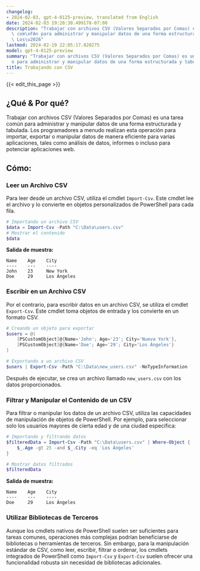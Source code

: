 ```yaml
---
changelog:
- 2024-02-03, gpt-4-0125-preview, translated from English
date: 2024-02-03 19:20:30.499178-07:00
description: "Trabajar con archivos CSV (Valores Separados por Comas) es una tarea\
  \ com\xFAn para administrar y manipular datos de una forma estructurada y tabulada.\
  \ Los\u2026"
lastmod: 2024-02-19 22:05:17.820275
model: gpt-4-0125-preview
summary: "Trabajar con archivos CSV (Valores Separados por Comas) es una tarea com\xFA\
  n para administrar y manipular datos de una forma estructurada y tabulada. Los\u2026"
title: Trabajando con CSV
---
```


{{< edit_this_page >}}

## ¿Qué & Por qué?

Trabajar con archivos CSV (Valores Separados por Comas) es una tarea común para administrar y manipular datos de una forma estructurada y tabulada. Los programadores a menudo realizan esta operación para importar, exportar o manipular datos de manera eficiente para varias aplicaciones, tales como análisis de datos, informes o incluso para potenciar aplicaciones web.

## Cómo:

### Leer un Archivo CSV

Para leer desde un archivo CSV, utiliza el cmdlet `Import-Csv`. Este cmdlet lee el archivo y lo convierte en objetos personalizados de PowerShell para cada fila.

```powershell
# Importando un archivo CSV
$data = Import-Csv -Path "C:\Data\users.csv"
# Mostrar el contenido
$data
```

**Salida de muestra:**

```
Name    Age    City
----    ---    ----
John    23     New York
Doe     29     Los Ángeles
```

### Escribir en un Archivo CSV

Por el contrario, para escribir datos en un archivo CSV, se utiliza el cmdlet `Export-Csv`. Este cmdlet toma objetos de entrada y los convierte en un formato CSV.

```powershell
# Creando un objeto para exportar
$users = @(
    [PSCustomObject]@{Name='John'; Age='23'; City='Nueva York'},
    [PSCustomObject]@{Name='Doe'; Age='29'; City='Los Ángeles'}
)

# Exportando a un archivo CSV
$users | Export-Csv -Path "C:\Data\new_users.csv" -NoTypeInformation
```

Después de ejecutar, se crea un archivo llamado `new_users.csv` con los datos proporcionados.

### Filtrar y Manipular el Contenido de un CSV

Para filtrar o manipular los datos de un archivo CSV, utiliza las capacidades de manipulación de objetos de PowerShell. Por ejemplo, para seleccionar solo los usuarios mayores de cierta edad y de una ciudad específica:

```powershell
# Importando y filtrando datos
$filteredData = Import-Csv -Path "C:\Data\users.csv" | Where-Object {
    $_.Age -gt 25 -and $_.City -eq 'Los Ángeles'
}

# Mostrar datos filtrados
$filteredData
```

**Salida de muestra:**

```
Name    Age    City
----    ---    ----
Doe     29     Los Ángeles
```

### Utilizar Bibliotecas de Terceros

Aunque los cmdlets nativos de PowerShell suelen ser suficientes para tareas comunes, operaciones más complejas podrían beneficiarse de bibliotecas o herramientas de terceros. Sin embargo, para la manipulación estándar de CSV, como leer, escribir, filtrar o ordenar, los cmdlets integrados de PowerShell como `Import-Csv` y `Export-Csv` suelen ofrecer una funcionalidad robusta sin necesidad de bibliotecas adicionales.
